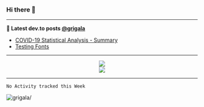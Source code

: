 ### Hi there 👋

<!--
**grigala/grigala** is a ✨ _special_ ✨ repository because its `README.md` (this file) appears on your GitHub profile.

Here are some ideas to get you started:

- 🔭 I’m currently working on ...
- 🌱 I’m currently learning ...
- 👯 I’m looking to collaborate on ...
- 🤔 I’m looking for help with ...
- 💬 Ask me about ...
- 📫 How to reach me: ...
- 😄 Pronouns: ...
- ⚡ Fun fact: ...
-->

---

**📕 Latest dev.to posts [@grigala](https://grigala.github.io/blog/)**
<!-- BLOG-POST-LIST:START -->
- [COVID-19 Statistical Analysis - Summary](https://grigala.github.io/posts/2020/03/covid-19/)
- [Testing Fonts](https://grigala.github.io/posts/2019/12/testing-fonts/)
<!-- BLOG-POST-LIST:END -->

 ---
 
<p align="center">
<img src="https://github-readme-stats.vercel.app/api?username=grigala&count_private=true&show_icons=true&theme=dark"/><br/>
<img src="https://github-readme-stats.vercel.app/api/top-langs/?username=grigala&layout=compact&theme=dark"/>
</p>

---
<!--START_SECTION:waka-->
```text
No Activity tracked this Week
```
<!--END_SECTION:waka-->

<p align="left"> <img src=https://komarev.com/ghpvc/?username=grigala alt=grigala/> </p>

